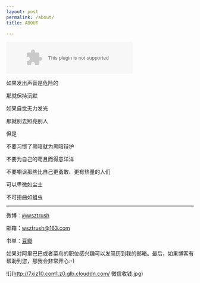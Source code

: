 ```yaml
---
layout: post
permalink: /about/
title: ABOUT

---
```


<embed src="http://music.163.com/style/swf/widget.swf?sid=153784&type=2&auto=1&width=320&height=66" width="340" height="86"  allowNetworking="all"/>

如果发出声音是危险的

那就保持沉默

如果自觉无力发光

那就别去照亮别人

但是

不要习惯了黑暗就为黑暗辩护

不要为自己的苟且而得意洋洋

不要嘲讽那些比自己更勇敢、更有热量的人们

可以卑微如尘土

不可扭曲如蛆虫

-----------

微博：[@wsztrush](http://weibo.com/wsztrush)

邮箱：wsztrush@163.com

书单：[豆瓣](http://book.douban.com/people/wszt/collect)

如果对阿里巴巴或者菜鸟的职位感兴趣可以发简历到我的邮箱。最后，如果博客有帮助到您，那我会非常开心:-)

![](http://7xiz10.com1.z0.glb.clouddn.com/ 微信收钱.jpg)

